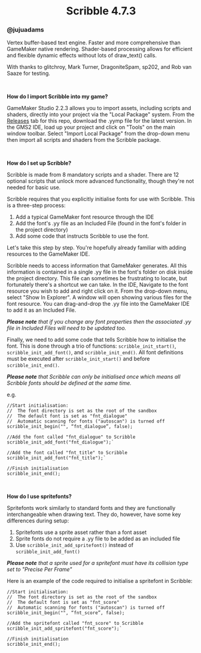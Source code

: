 <h1 align="center">Scribble 4.7.3</h1>

### @jujuadams

Vertex buffer-based text engine. Faster and more comprehensive than GameMaker native rendering. Shader-based processing allows for efficient and flexible dynamic effects without lots of draw_text() calls.

With thanks to glitchroy, Mark Turner, DragoniteSpam, sp202, and Rob van Saaze for testing.

&nbsp;

**How do I import Scribble into my game?**

GameMaker Studio 2.2.3 allows you to import assets, including scripts and shaders, directly into your project via the "Local Package" system. From the [Releases](https://github.com/JujuAdams/scribble/releases) tab for this repo, download the .yymp file for the latest version. In the GMS2 IDE, load up your project and click on "Tools" on the main window toolbar. Select "Import Local Package" from the drop-down menu then import all scripts and shaders from the Scribble package.

&nbsp;

**How do I set up Scribble?**

Scribble is made from 8 mandatory scripts and a shader. There are 12 optional scripts that unlock more advanced functionality, though they're not needed for basic use.

Scribble requires that you explicitly initialise fonts for use with Scribble. This is a three-step process:

1) Add a typical GameMaker font resource through the IDE
2) Add the font's .yy file as an Included File (found in the font's folder in the project directory)
3) Add some code that instructs Scribble to use the font.

Let's take this step by step. You're hopefully already familiar with adding resources to the GameMaker IDE.

Scribble needs to access information that GameMaker generates. All this information is contained in a single .yy file in the font's folder on disk inside the project directory. This file can sometimes be frustrating to locate, but fortunately there's a shortcut we can take. In the IDE, Navigate to the font resource you wish to add and right click on it. From the drop-down menu, select "Show In Explorer". A window will open showing various files for the font resource. You can drag-and-drop the .yy file into the GameMaker IDE to add it as an Included File.

***Please note** that if you change any font properties then the associated .yy file in Included Files will need to be updated too.*

Finally, we need to add some code that tells Scribble how to initialise the font. This is done through a trio of functions: `scribble_init_start()`, `scribble_init_add_font()`, and `scribble_init_end()`. All font definitions must be executed after `scribble_init_start()` and before `scribble_init_end()`.

***Please note** that Scribble can only be initialised once which means all Scribble fonts should be defined at the same time.*

e.g.
```
//Start initialisation:
//  The font directory is set as the root of the sandbox
//  The default font is set as "fnt_dialogue"
//  Automatic scanning for fonts ("autoscan") is turned off
scribble_init_begin("", “fnt_dialogue”, false);

//Add the font called "fnt_dialogue" to Scribble
scribble_init_add_font("fnt_dialogue");`

//Add the font called "fnt_title" to Scribble
scribble_init_add_font("fnt_title");`

//Finish initialisation
scribble_init_end();
```

&nbsp;

**How do I use spritefonts?**

Spritefonts work similarly to standard fonts and they are functionally interchangeable when drawing text. They do, however, have some key differences during setup:

1) Spritefonts use a sprite asset rather than a font asset
2) Sprite fonts do not require a .yy file to be added as an included file
3) Use `scribble_init_add_spritefont()` instead of `scribble_init_add_font()`

***Please note** that a sprite used for a spritefont must have its collision type set to "Precise Per Frame"*

Here is an example of the code required to initialise a spritefont in Scribble:

```
//Start initialisation:
//  The font directory is set as the root of the sandbox
//  The default font is set as "fnt_score"
//  Automatic scanning for fonts ("autoscan") is turned off
scribble_init_begin("", “fnt_score”, false);

//Add the spritefont called "fnt_score" to Scribble
scribble_init_add_spritefont("fnt_score");`

//Finish initialisation
scribble_init_end();
```
